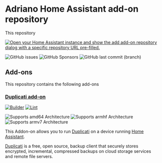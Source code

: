 # Adriano Home Assistant add-on repository

This repository

[![Open your Home Assistant instance and show the add add-on repository dialog with a specific repository URL pre-filled.](https://my.home-assistant.io/badges/supervisor_add_addon_repository.svg)](https://my.home-assistant.io/redirect/supervisor_add_addon_repository/?repository_url=https%3A%2F%2Fgithub.com%2Fadrianoamalfi%2Fhassios-addons)

![GitHub issues](https://img.shields.io/github/issues/adrianoamalfi/hassos-addons)
![GitHub Sponsors](https://img.shields.io/github/sponsors/adrianoamalfi)
![GitHub last commit (branch)](https://img.shields.io/github/last-commit/adrianoamalfi/hassos-addons/main)

## Add-ons

This repository contains the following add-ons

### [Duplicati add-on](./duplicati)

[![Builder](https://github.com/adrianoamalfi/hassos-addons/actions/workflows/builder.yaml/badge.svg?branch=main)](https://github.com/adrianoamalfi/hassos-addons/actions/workflows/builder.yaml)
[![Lint](https://github.com/adrianoamalfi/hassos-addons/actions/workflows/lint.yaml/badge.svg)](https://github.com/adrianoamalfi/hassos-addons/actions/workflows/lint.yaml)

![Supports amd64 Architecture][amd64-shield]
![Supports armhf Architecture][armhf-shield]
![Supports armv7 Architecture][armv7-shield]

This Addon-on allows you to run [Duplicati](https://www.duplicati.com/) on a device running [Home Assistant](https://www.home-assistant.io/).

[Duplicati](https://www.duplicati.com/) is a free, open source, backup client that securely stores encrypted, incremental, compressed backups on cloud storage services and remote file servers.

[aarch64-shield]: https://img.shields.io/badge/aarch64-yes-green.svg
[amd64-shield]: https://img.shields.io/badge/amd64-yes-green.svg
[armhf-shield]: https://img.shields.io/badge/armhf-yes-green.svg
[armv7-shield]: https://img.shields.io/badge/armv7-yes-green.svg
[i386-shield]: https://img.shields.io/badge/i386-yes-green.svg

